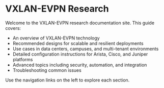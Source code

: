 # VXLAN-EVPN Research

Welcome to the VXLAN-EVPN research documentation site. This guide covers:

- An overview of VXLAN-EVPN technology
- Recommended designs for scalable and resilient deployments
- Use cases in data centers, campuses, and multi-tenant environments
- Detailed configuration instructions for Arista, Cisco, and Juniper platforms
- Advanced topics including security, automation, and integration
- Troubleshooting common issues

Use the navigation links on the left to explore each section.